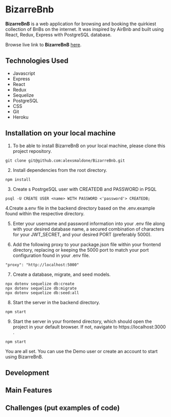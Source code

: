 # BizarreBnb

**BizarreBnB** is a web application for browsing and booking the quirkiest collection of BnBs on the internet. It was inspired by AirBnb and built using React, Redux, Express with PostgreSQL database.

Browse live link to **BizarreBnB** [here](https://bizarrebnb.herokuapp.com/).

## Technologies Used
* Javascript
* Express
* React
* Redux
* Sequelize
* PostgreSQL
* CSS
* Git
* Heroku

## Installation on your local machine
1. To be able to install BizarreBnB on your local machine, please clone this project repository. 
```
git clone git@github.com:alexsmaldone/BizarreBnb.git
```

2. Install dependencies from the root directory.
```
npm install
```

3. Create s PostrgeSQL user with CREATEDB and PASSWORD in PSQL
```
psql -U CREATE USER <name> WITH PASSWORD <'password'> CREATEDB;
```

4.Create a.env file in the backend directory based on the .env.example found within the respective directory.

5. Enter your username and password information into your .env file along with your desired database name, a secured combination of characters for your JWT_SECRET, and your desired PORT (preferably 5000).

6. Add the following proxy to your package.json file within your frontend directory, replacing or keeping the 5000 port to match your port configuration found in your .env file.
```
"proxy": "http://localhost:5000"
```

7. Create a database, migrate, and seed models.
```
npx dotenv sequelize db:create
npx dotenv sequelize db:migrate
npx dotenv sequelize db:seed:all
```

8. Start the server in the backend directory.
```
npm start
```

9. Start the server in your frontend directory, which should open the project in your default browser. If not, navigate to https://localhost:3000 .
```
npm start
```

You are all set. You can use the Demo user or create an account to start using BizarreBnB.


## Development

## Main Features

## Challenges (put examples of code)
